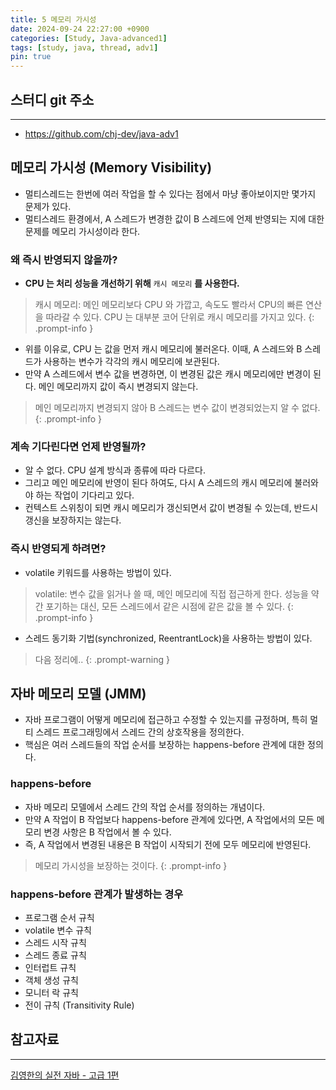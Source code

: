 ```yaml
---
title: 5 메모리 가시성
date: 2024-09-24 22:27:00 +0900
categories: [Study, Java-advanced1]
tags: [study, java, thread, adv1]
pin: true
---
```


## 스터디 git 주소
<hr />

- <https://github.com/chj-dev/java-adv1>

## 메모리 가시성 (Memory Visibility)

- 멀티스레드는 한번에 여러 작업을 할 수 있다는 점에서 마냥 좋아보이지만 몇가지 문제가 있다.
- 멀티스레드 환경에서, A 스레드가 변경한 값이 B 스레드에 언제 반영되는 지에 대한 문제를 메모리 가시성이라 한다.

### 왜 즉시 반영되지 않을까?

- **CPU 는 처리 성능을 개선하기 위해** `캐시 메모리` **를 사용한다.**
> 캐시 메모리: 메인 메모리보다 CPU 와 가깝고, 속도도 빨라서 CPU의 빠른 연산을 따라갈 수 있다.
> CPU 는 대부분 코어 단위로 캐시 메모리를 가지고 있다.
{: .prompt-info }

- 위를 이유로, CPU 는 값을 먼저 캐시 메모리에 불러온다. 이때, A 스레드와 B 스레드가 사용하는 변수가 각각의 캐시 메모리에 보관된다.
- 만약 A 스레드에서 변수 값을 변경하면, 이 변경된 값은 캐시 메모리에만 변경이 된다. 메인 메모리까지 값이 즉시 변경되지 않는다.
> 메인 메모리까지 변경되지 않아 B 스레드는 변수 값이 변경되었는지 알 수 없다.
{: .prompt-info }

### 계속 기다린다면 언제 반영될까?

- 알 수 없다. CPU 설계 방식과 종류에 따라 다르다.
- 그리고 메인 메모리에 반영이 된다 하여도, 다시 A 스레드의 캐시 메모리에 불러와야 하는 작업이 기다리고 있다.
- 컨텍스트 스위칭이 되면 캐시 메모리가 갱신되면서 값이 변경될 수 있는데, 반드시 갱신을 보장하지는 않는다.

### 즉시 반영되게 하려면?

- volatile 키워드를 사용하는 방법이 있다.
> volatile: 변수 값을 읽거나 쓸 때, 메인 메모리에 직접 접근하게 한다. 
> 성능을 약간 포기하는 대신, 모든 스레드에서 같은 시점에 같은 값을 볼 수 있다.
{: .prompt-info }

- 스레드 동기화 기법(synchronized, ReentrantLock)을 사용하는 방법이 있다.
> 다음 정리에..
{: .prompt-warning }


## 자바 메모리 모델 (JMM)

- 자바 프로그램이 어떻게 메모리에 접근하고 수정할 수 있는지를 규정하며, 특히 멀티 스레드 프로그래밍에서 스레드 간의 상호작용을 정의한다. 
- 핵심은 여러 스레드들의 작업 순서를 보장하는 happens-before 관계에 대한 정의다.

### happens-before

- 자바 메모리 모델에서 스레드 간의 작업 순서를 정의하는 개념이다. 
- 만약 A 작업이 B 작업보다 happens-before 관계에 있다면, A 작업에서의 모든 메모리 변경 사항은 B 작업에서 볼 수 있다. 
- 즉, A 작업에서 변경된 내용은 B 작업이 시작되기 전에 모두 메모리에 반영된다.

> 메모리 가시성을 보장하는 것이다.
{: .prompt-info }

### happens-before 관계가 발생하는 경우

- 프로그램 순서 규칙
- volatile 변수 규칙
- 스레드 시작 규칙
- 스레드 종료 규칙
- 인터럽트 규칙
- 객체 생성 규칙
- 모니터 락 규칙
- 전이 규칙 (Transitivity Rule)


## 참고자료
<hr />

[김영한의 실전 자바 - 고급 1편](https://www.inflearn.com/course/%EA%B9%80%EC%98%81%ED%95%9C%EC%9D%98-%EC%8B%A4%EC%A0%84-%EC%9E%90%EB%B0%94-%EA%B3%A0%EA%B8%89-1/dashboard)
